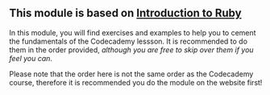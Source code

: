 ## This module is based on [Introduction to Ruby](https://www.codecademy.com/courses/learn-ruby/lessons/introduction-to-ruby/exercises/data-types-numbers-strings-booleans?action=resume_content_item)

In this module, you will find exercises and examples to help you to cement the fundamentals of the Codecademy lessson. It is recommended to do them in the order provided, _although you are free to skip over them
if you feel you can_.

Please note that the order here is not the same order as the Codecademy course, therefore it is recommended you do the module on the website first!
